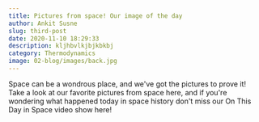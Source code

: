 ```yaml
---
title: Pictures from space! Our image of the day
author: Ankit Susne
slug: third-post
date: 2020-11-10 18:29:33
description: kljhbvlkjbjkbkbj
category: Thermodynamics
image: 02-blog/images/back.jpg
---
```


Space can be a wondrous place, and we've got the pictures to prove it! Take a look at our favorite pictures from space here, and if you're wondering what happened today in space history don't miss our On This Day in Space video show here!
